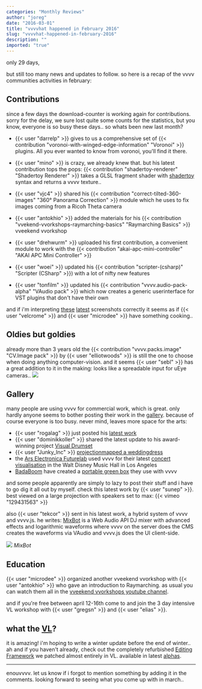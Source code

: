```yaml
---
categories: "Monthly Reviews"
author: "joreg"
date: "2016-03-01"
title: "vvvvhat happened in February 2016"
slug: "vvvvhat-happened-in-february-2016"
description: ""
imported: "true"
---
```


only 29 days,

but still too many news and updates to follow. so here is a recap of the vvvv communities activities in february:

## Contributions

since a few days the download-counter is working again for contributions. sorry for the delay, we sure lost quite some counts for the statistics, but you know, everyone is so busy these days.. so whats been new last month?

* {{< user "darrelp" >}} gives to us a comprehensive set of {{< contribution "voronoi-with-winged-edge-information" "Voronoi" >}} plugins. All you ever wanted to know from voronoi, you'll find it there. 
* {{< user "mino" >}} is crazy, we already knew that. but his latest contribution tops the pops: {{< contribution "shadertoy-renderer" "Shadertoy Renderer" >}} takes a GLSL fragment shader with [shadertoy](https://www.shadertoy.com/) syntax and returns a vvvv texture..
* {{< user "vjc4" >}} shared his {{< contribution "correct-tilted-360-images" "360° Panorama Correction" >}} module which he uses to fix images coming from a Ricoh Theta camera
* {{< user "antokhio" >}} added the materials for his {{< contribution "vvekend-vvorkshops-raymarching-basics" "Raymarching Basics" >}} vveekend vvorkshop
* {{< user "drehwurm" >}} uploaded his first contribution, a convenient module to work with the {{< contribution "akai-apc-mini-controller" "AKAI APC Mini Controller" >}}

* {{< user "woei" >}} updated his {{< contribution "scripter-(csharp)" "Scripter (CSharp" >}}) with a lot of nifty new features
* {{< user "tonfilm" >}} updated his {{< contribution "vvvv.audio-pack-alpha" "VAudio pack" >}} which now creates a generic userinterface for VST plugins that don't have their own

and if i'm interpreting [these](/blog/strong-typing-made-easy) [latest](/blog/generictest) screenshots correctly it seems as if {{< user "velcrome" >}} and {{< user "microdee" >}} have something cooking..

## Oldies but goldies

already more than 3 years old the {{< contribution "vvvv.packs.image" "CV.Image pack" >}} by {{< user "elliotwoods" >}} is still the one to choose when doing anything computer-vision. and it seems {{< user "sebl" >}} has a great addition to it in the making: looks like a spreadable input for uEye cameras..
![](screenshot1456265234.png) 


## Gallery

many people are using vvvv for commercial work, which is great. only hardly anyone seems to bother posting their work in the [gallery](https://visualprogramming.net/#Showcase). because of course everyone is too busy. never mind, leaves more space for the arts:
* {{< user "rogalag" >}} just posted his [latest work](/blog/installation-review)
* {{< user "dominikkoller" >}} shared the latest update to his award-winning project [Visual Drumset](/blog/davidecks-drums-present-visualdrumset)
* {{< user "Junky_Inc" >}} [projectionmapped a weddingdress](/blog/wedding-dress-projection-mapping)
* the [Ars Electronica Futurelab](http://www.aec.at/futurelab) used vvvv for their latest [concert visualisation](http://www.aec.at/aeblog/2016/02/16/mothergoose/) in the Walt Disney Music Hall in Los Angeles
* [BadaBoom](https://vvvv.org/businesses/badaboom.berlin) have created a [portable green box](http://badaboom.berlin/2016/01/15/portable-green-box/) they use with vvvv

and some people apparently are simply to lazy to post their stuff and i have to go dig it all out by myself. check this latest work by {{< user "sunep" >}}. best viewed on a large projection with speakers set to max:
{{< vimeo "129431563" >}}

also {{< user "tekcor" >}} sent in his latest work, a hybrid system of vvvv and vvvv.js. he writes: [MixBot](http://www.symbioticcube.com/MixBot) is a Web Audio API DJ mixer with advanced effects and logarithmic waveforms where vvvv on the server does the CMS creates the waveforms via VAudio and vvvv.js does the UI client-side.

![](MixBotBeta_fb_meta.jpg)
*MixBot*

## Education

{{< user "microdee" >}} organized another vveekend vvorkshop with {{< user "antokhio" >}} who gave an introduction to Raymarching. as usual you can watch them all in the [vveekend vvorkshops youtube channel](https://www.youtube.com/channel/UCa8Vqigdbq5Gam_6dcGdNBw).

and if you're free between april 12-16th come to [](http://resonate.io) and join the 3 day intensive VL workshop with {{< user "gregsn" >}} and {{< user "elias" >}}.

## what the [VL](https://betadocs.vvvv.org/using-vvvv/vl.html)?

it is amazing! i'm hoping to write a winter update before the end of winter.. ah and if you haven't already, check out the completely refurbished [Editing Framework](/blog/2016/introducing-the-editing-framework) we patched almost entirely in VL. available in latest [alphas](https://vvvv.org/downloads/previews).

---
enouvvvv. let us know if i forgot to mention something by adding it in the comments. looking forward to seeing what you come up with in march..